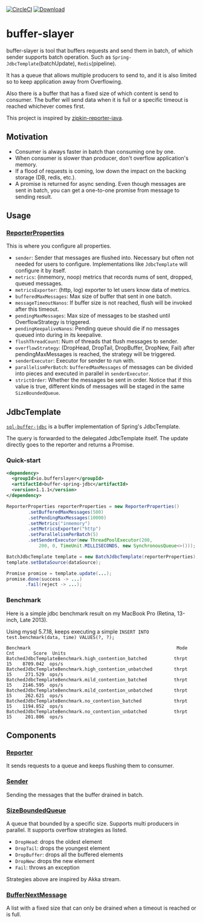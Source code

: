[![CircleCI](https://circleci.com/gh/tramchamploo/buffer-slayer.svg?style=svg)](https://circleci.com/gh/tramchamploo/buffer-slayer)
[ ![Download](https://api.bintray.com/packages/tramchamploo/tramchamploo/buffer-slayer/images/download.svg) ](https://bintray.com/tramchamploo/tramchamploo/buffer-slayer/_latestVersion)

# buffer-slayer
buffer-slayer is tool that buffers requests and send them in batch, of which sender supports batch operation. Such as `Spring-JdbcTemplate`(batchUpdate), `Redis`(pipeline).

It has a queue that allows multiple producers to send to, and it is also limited so to keep application away from Overflowing. 

Also there is a buffer that has a fixed size of which content is send to consumer. The buffer will send data when it is full or a specific timeout is reached whichever comes first.

This project is inspired by [zipkin-reporter-java](https://github.com/openzipkin/zipkin-reporter-java).
 
## Motivation
* Consumer is always faster in batch than consuming one by one.
* When consumer is slower than producer, don't overflow application's memory.
* If a flood of requests is coming, low down the impact on the backing storage (DB, redis, etc.).
* A promise is returned for async sending. Even though messages are sent in batch, you can get a one-to-one promise from message to sending result.

## Usage

### [ReporterProperties](boundedqueue/src/main/java/io/bufferslayer/ReporterProperties.java)
This is where you configure all properties.

* `sender`: Sender that messages are flushed into. Necessary but often not needed for users to configure. Implementations like `JdbcTemplate` will configure it by itself.
* `metrics`: (inmemory, noop) metrics that records nums of sent, dropped, queued messages.
* `metricsExporter`: (http, log) exporter to let users know data of metrics.
* `bufferedMaxMessages`: Max size of buffer that sent in one batch.
* `messageTimeoutNanos`: If buffer size is not reached, flush will be invoked after this timeout.
* `pendingMaxMessages`: Max size of messages to be stashed until OverflowStrategy is triggered.
* `pendingKeepaliveNanos`: Pending queue should die if no messages queued into during in its keepalive.
* `flushThreadCount`: Num of threads that flush messages to sender.
* `overflowStrategy`: (DropHead, DropTail, DropBuffer, DropNew, Fail) after pendingMaxMessages is reached, the strategy will be triggered.
* `senderExecutor`: Executor for sender to run with.
* `parallelismPerBatch`: `bufferedMaxMessages` of messages can be divided into pieces and executed in parallel in `senderExecutor`.
* `strictOrder`: Whether the messages be sent in order. Notice that if this value is true, different kinds of messages will be staged in the same `SizeBoundedQueue`.

## JdbcTemplate
[`sql-buffer-jdbc`](/jdbc) is a buffer implementation of Spring's JdbcTemplate.

The query is forwarded to the delegated JdbcTemplate itself. 
The update directly goes to the reporter and returns a Promise.

### Quick-start
```xml
<dependency>
  <groupId>io.bufferslayer</groupId>
  <artifactId>buffer-spring-jdbc</artifactId>
  <version>1.1.1</version>
</dependency>
```

```java
ReporterProperties reporterProperties = new ReporterProperties()
        .setBufferedMaxMessages(500)
        .setPendingMaxMessages(10000)
        .setMetrics("inmemory")
        .setMetricsExporter("http")
        .setParallelismPerBatch(5)
        .setSenderExecutor(new ThreadPoolExecutor(200,
            200, 0, TimeUnit.MILLISECONDS, new SynchronousQueue<>()));

BatchJdbcTemplate template = new BatchJdbcTemplate(reporterProperties);
template.setDataSource(dataSource);

Promise promise = template.update(...);
promise.done(success -> ...)
       .fail(reject -> ...);
```

### Benchmark
Here is a simple jdbc benchmark result on my MacBook Pro (Retina, 13-inch, Late 2013).

Using mysql 5.7.18, keeps executing a simple `INSERT INTO test.benchmark(data, time) VALUES(?, ?);`

```
Benchmark                                                      Mode  Cnt       Score  Units
BatchedJdbcTemplateBenchmark.high_contention_batched          thrpt   15    8709.042  ops/s
BatchedJdbcTemplateBenchmark.high_contention_unbatched        thrpt   15     271.529  ops/s
BatchedJdbcTemplateBenchmark.mild_contention_batched          thrpt   15    2146.595  ops/s
BatchedJdbcTemplateBenchmark.mild_contention_unbatched        thrpt   15     262.621  ops/s
BatchedJdbcTemplateBenchmark.no_contention_batched            thrpt   15    1194.852  ops/s
BatchedJdbcTemplateBenchmark.no_contention_unbatched          thrpt   15     201.806  ops/s
```

## Components

### [Reporter](core/src/main/java/io/bufferslayer/Reporter.java)
It sends requests to a queue and keeps flushing them to consumer.

### [Sender](core/src/main/java/io/bufferslayer/Sender.java)
Sending the messages that the buffer drained in batch.

### [SizeBoundedQueue](boundedqueue/src/main/java/io/bufferslayer/SizeBoundedQueue.java)
A queue that bounded by a specific size. Supports multi producers in parallel. It supports overflow strategies as listed.

* `DropHead`: drops the oldest element
* `DropTail`: drops the youngest element
* `DropBuffer`: drops all the buffered elements
* `DropNew`: drops the new element
* `Fail`: throws an exception

Strategies above are inspired by Akka stream. 

### [BufferNextMessage](boundedqueue/src/main/java/io/bufferslayer/BufferNextMessage.java)
A list with a fixed size that can only be drained when a timeout is reached or is full.